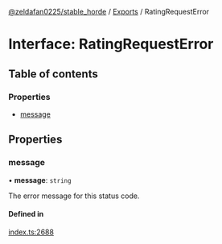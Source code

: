 [@zeldafan0225/stable_horde](../modules.md) / [Exports](../modules.md) / RatingRequestError

# Interface: RatingRequestError

## Table of contents

### Properties

- [message](RatingRequestError.md#message)

## Properties

### message

• **message**: `string`

The error message for this status code.

#### Defined in

[index.ts:2688](https://github.com/ZeldaFan0225/stable_horde/blob/bf3b9d2/index.ts#L2688)
